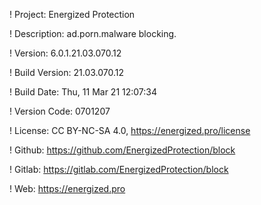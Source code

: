 ! Project: Energized Protection

! Description: ad.porn.malware blocking.

! Version: 6.0.1.21.03.070.12

! Build Version: 21.03.070.12

! Build Date: Thu, 11 Mar 21 12:07:34

! Version Code: 0701207

! License: CC BY-NC-SA 4.0, https://energized.pro/license

! Github: https://github.com/EnergizedProtection/block

! Gitlab: https://gitlab.com/EnergizedProtection/block


! Web: https://energized.pro
